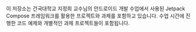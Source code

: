 이 저장소는 건국대학교 지정희 교수님의 안드로이드 개발 수업에서 사용된 Jetpack Compose 프레임워크를 활용한 프로젝트와 과제를 포함하고 있습니다. 수업 시간에 진행한 코드 예제와 개별적인 과제 프로젝트들이 포함됩니다.
